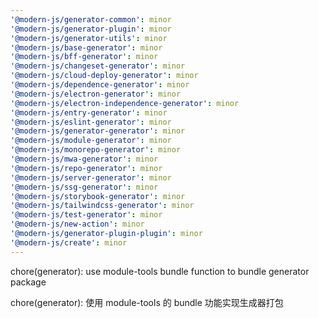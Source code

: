 ```yaml
---
'@modern-js/generator-common': minor
'@modern-js/generator-plugin': minor
'@modern-js/generator-utils': minor
'@modern-js/base-generator': minor
'@modern-js/bff-generator': minor
'@modern-js/changeset-generator': minor
'@modern-js/cloud-deploy-generator': minor
'@modern-js/dependence-generator': minor
'@modern-js/electron-generator': minor
'@modern-js/electron-independence-generator': minor
'@modern-js/entry-generator': minor
'@modern-js/eslint-generator': minor
'@modern-js/generator-generator': minor
'@modern-js/module-generator': minor
'@modern-js/monorepo-generator': minor
'@modern-js/mwa-generator': minor
'@modern-js/repo-generator': minor
'@modern-js/server-generator': minor
'@modern-js/ssg-generator': minor
'@modern-js/storybook-generator': minor
'@modern-js/tailwindcss-generator': minor
'@modern-js/test-generator': minor
'@modern-js/new-action': minor
'@modern-js/generator-plugin-plugin': minor
'@modern-js/create': minor
---
```


chore(generator): use module-tools bundle function to bundle generator package

chore(generator): 使用 module-tools 的 bundle 功能实现生成器打包
